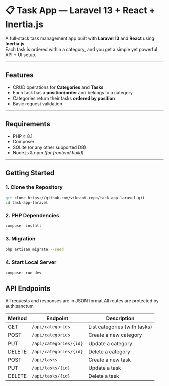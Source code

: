 # 📋 Task App — Laravel 13 + React + Inertia.js

A full-stack task management app built with **Laravel 13** and **React** using **Inertia.js**.  
Each task is ordered within a category, and you get a simple yet powerful API + UI setup.

---

## Features

- CRUD operations for **Categories** and **Tasks**
- Each task has a **position/order** and belongs to a category
- Categories return their tasks **ordered by position**
- Basic request validation
---

## Requirements

- PHP ≥ 8.1  
- Composer  
- SQLite (or any other supported DB)  
- Node.js & npm *(for frontend build)*

---

## Getting Started

### 1. Clone the Repository

```bash
git clone https://github.com/vikrant-repo/task-app-laravel.git
cd task-app-laravel
```
### 2. PHP Dependencies
```bash
composer install
```
### 3. Migration
```bash
php artisan migrate --seed
```
### 4. Start Local Server
```bash
composer run dev
```

## API Endpoints

All requests and responses are in JSON format.All routes are protected by auth:sanctum

| Method | Endpoint               | Description                  |
|--------|------------------------|------------------------------|
| GET    | `/api/categories`      | List categories (with tasks) |
| POST   | `/api/categories`      | Create a new category        |
| PUT    | `/api/categories/{id}` | Update a category            |
| DELETE | `/api/categories/{id}` | Delete a category            |
| POST   | `/api/tasks`           | Create a new task            |
| PUT    | `/api/tasks/{id}`      | Update a task                |
| DELETE | `/api/tasks/{id}`      | Delete a task                |



